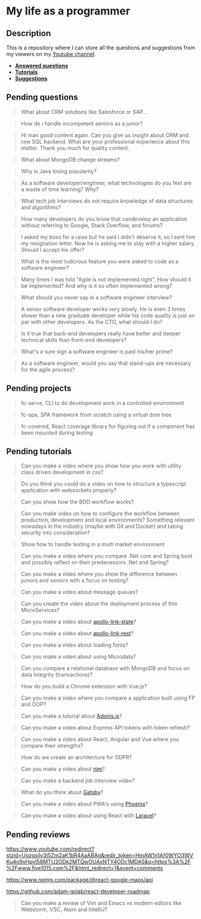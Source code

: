 # My life as a programmer

## Description

This is a repository where I can store all the 
questions and suggestions from my viewers on my [Youtube channel](https://www.youtube.com/user/Fidde12345).

* **[Answered questions](https://www.youtube.com/playlist?list=PLBAZWBMYeVYjXogYQDd1rwVI0c5YoioqU)**
* **[Tutorials](./tutorials.md)**
* **[Suggestions](./suggestions.md)**

## Pending questions

> What about CRM solutions like Salesforce or SAP...

> How do i handle incompetent seniors as a junior?

> Hi man good content again. Can you give us insight about ORM and raw SQL backend. What are your professional experience about this matter. Thank you much for quality content.

> What about MongoDB change streams?

> Why is Java losing popularity?

> As a software developer/engineer, what technologies do you feel are a waste of time learning? Why?

> What tech job interviews do not require knowledge of data structures and algorithms?

> How many developers do you know that candevelop an application without referring to Google, Stack Overflow, and forums?

> I asked my boss for a raise but he said I didn't deserve it, so I sent him my resignation letter. Now he is asking me to stay with a higher salary. Should I accept his offer?

> What is the most ludicrous feature you were asked to code as a software engineer?

> Many times I was told "Agile is not implemented right". How should it be implemented? And why is it so often implemented wrong?

> What should you never say in a software engineer interview?

> A senior software developer works very slowly. He is even 3 times slower than a new graduate developer while his code quality is just on par with other developers. As the CTO, what should I do?

> Is it true that back-end developers really have better and deeper technical skills than front-end developers?

> What's a sure sign a software engineer is past his/her prime?

> As a software engineer, would you say that stand-ups are necessary for the agile process?

## Pending projects

> fc-serve, CLI to do development work in a controlled environment

> fc-spa, SPA framework from scratch using a virtual dom tree

> fc-covered, React coverage library for figuring out if a component has been mounted during testing

## Pending tutorials

> Can you make a video where you show how you work with utility class driven development in css?

> Do you think you could do a video on how to structure a typescript application with websockets properly?

> Can you show how the BDD workflow works?

> Can you make video on how to configure the workflow between production, development and local environments? Something relevant nowadays in the industry (maybe with Git and Docker) and taking security into consideration?

> Show how to handle testing in a multi market environment

> Can you make a video where you compare .Net core and Spring boot and possibly reflect on their predecessors .Net and Spring?

> Can you make a video where you show the difference between juniors and seniors with a focus on testing?

> Can you make a video about message queues?

> Can you create the video about the deployment process of this MicroServices?

> Can you make a video about [apollo-link-state](https://www.apollographql.com/docs/link/links/state.html)?

> Can you make a video about [apollo-link-rest](https://www.apollographql.com/docs/link/links/rest.html)?

> Can you make a video about loading fonts?

> Can you make a video about using Microdata?

> Can you compare a relational database with MongoDB and focus on data integrity (transactions)?

> How do you build a Chrome extension with Vue.js?

> Can you make a video where you compare a application built using FP and OOP?

> Can you make a tutorial about [Adonis.js](https://adonisjs.com/)?

> Can you make a video about Express API tokens with token refresh?

> Can you make a video about React, Angular and Vue where you compare their strengths?

> How do we create an architecture for GDPR?

> Can you make a video about [nim](https://nim-lang.org/)?

> Can you make a backend job interview video?

> What do you think about [Gatsby](https://www.gatsbyjs.org/docs/)?

> Can you make a video about PWA's using [Phoenix](http://phoenixframework.org)?

> Can you make a video about using React with [Laravel](https://laravel.com/)?

## Pending reviews

https://www.youtube.com/redirect?stzid=Ugzgsily3I5Zm2aK1bR4AaABAg&redir_token=HmAW1n1Af0WYO3WVKu4o9xHpvl58MTU2ODk2MTQwOUAxNTY4ODc1MDA5&q=https%3A%2F%2Fwww.five1015.com%2F&html_redirect=1&event=comments

https://www.npmjs.com/package/@react-google-maps/api

https://github.com/adam-golab/react-developer-roadmap

> Can you make a review of Vim and Emacs vs modern editors like Webstorm, VSC, Atom and IntelliJ?
